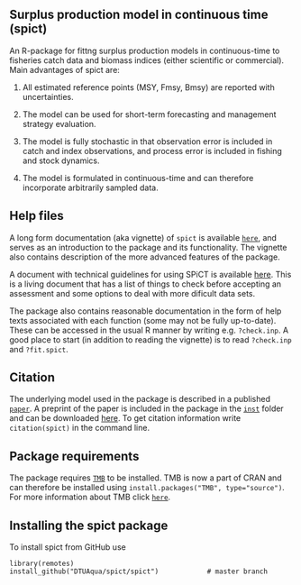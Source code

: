 ## Surplus production model in continuous time (spict)

An R-package for fittng surplus production models in continuous-time to fisheries catch data and biomass indices (either scientific or commercial). Main advantages of spict are:

1. All estimated reference points (MSY, Fmsy, Bmsy) are reported with uncertainties.

2. The model can be used for short-term forecasting and management strategy evaluation.

3. The model is fully stochastic in that observation error is included in catch and index observations, and process error is included in fishing and stock dynamics.

4. The model is formulated in continuous-time and can therefore incorporate arbitrarily sampled data.

## Help files

A long form documentation (aka vignette) of `spict` is available [`here`](https://github.com/DTUAqua/spict/raw/master/spict/inst/doc/spict_manual.pdf), and serves as an introduction to the package and its functionality. The vignette also contains description of the more advanced features of the package.

A document with technical guidelines for using SPiCT is available [here](https://github.com/DTUAqua/spict/raw/master/spict/inst/doc/spict_guidelines.pdf). This is a living document that has a list of things to check before accepting an assessment and some options to deal with more dificult data sets.

The package also contains reasonable documentation in the form of help texts associated with each function (some may not be fully up-to-date). These can be accessed in the usual R manner by writing e.g. ```?check.inp```. A good place to start (in addition to reading the vignette) is to read ```?check.inp``` and ```?fit.spict```.

## Citation

The underlying model used in the package is described in a published [`paper`](http://onlinelibrary.wiley.com/doi/10.1111/faf.12174/full). A preprint of the paper is included in the package in the [`inst`](https://github.com/DTUAqua/spict/tree/master/spict/inst) folder and can be downloaded [here](https://github.com/DTUAqua/spict/raw/master/spict/inst/spict.pdf). To get citation information write `citation(spict)` in the command line.

## Package requirements

The package requires [`TMB`](http://www.tmb-project.org) to be installed. TMB is now a part of CRAN and can therefore be installed using ```install.packages("TMB", type="source")```. For more information about TMB click [`here`](https://github.com/kaskr/adcomp).

## Installing the spict package

To install spict from GitHub use

```
library(remotes)
install_github("DTUAqua/spict/spict")            # master branch
```
